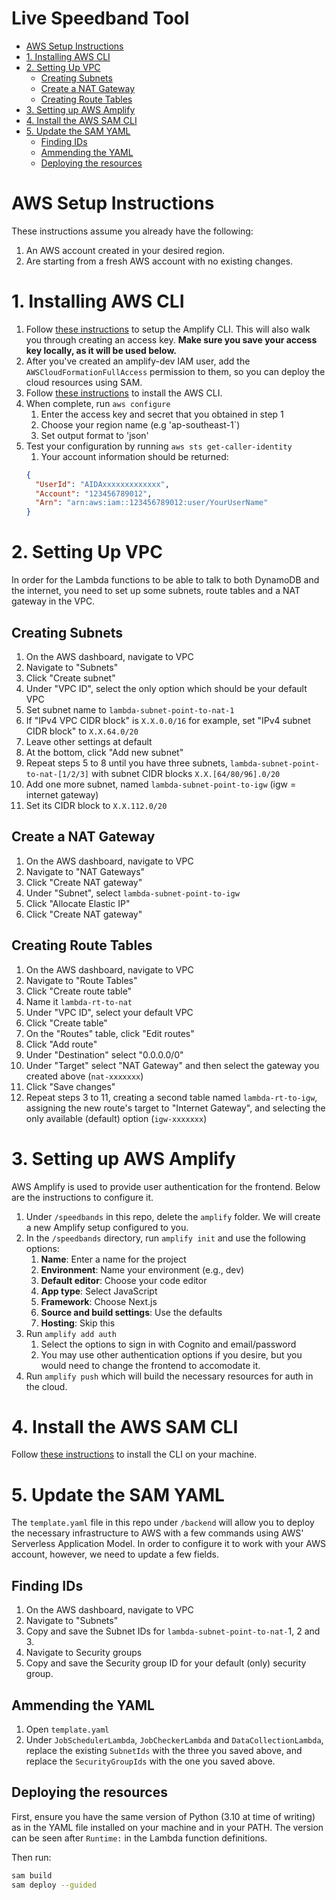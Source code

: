 # Live Speedband Tool <!-- omit from toc -->

- [AWS Setup Instructions](#aws-setup-instructions)
- [1. Installing AWS CLI](#1-installing-aws-cli)
- [2. Setting Up VPC](#2-setting-up-vpc)
  - [Creating Subnets](#creating-subnets)
  - [Create a NAT Gateway](#create-a-nat-gateway)
  - [Creating Route Tables](#creating-route-tables)
- [3. Setting up AWS Amplify](#3-setting-up-aws-amplify)
- [4. Install the AWS SAM CLI](#4-install-the-aws-sam-cli)
- [5. Update the SAM YAML](#5-update-the-sam-yaml)
  - [Finding IDs](#finding-ids)
  - [Ammending the YAML](#ammending-the-yaml)
  - [Deploying the resources](#deploying-the-resources)


# AWS Setup Instructions

These instructions assume you already have the following:

1. An AWS account created in your desired region.
2. Are starting from a fresh AWS account with no existing changes.

# 1. Installing AWS CLI

1. Follow [these instructions](https://docs.amplify.aws/gen1/react/start/getting-started/installation/) to setup the Amplify CLI. This will also walk you through creating an access key. **Make sure you save your access key locally, as it will be used below.**
2. After you've created an amplify-dev IAM user, add the `AWSCloudFormationFullAccess` permission to them, so you can deploy the cloud resources using SAM.
3. Follow [these instructions](https://docs.aws.amazon.com/cli/latest/userguide/getting-started-install.html) to install the AWS CLI.
4. When complete, run `aws configure`
   1. Enter the access key and secret that you obtained in step 1
   2. Choose your region name (e.g 'ap-southeast-1`)
   3. Set output format to 'json'
5. Test your configuration by running `aws sts get-caller-identity`
   1. Your account information should be returned:
    ```json
    {
      "UserId": "AIDAxxxxxxxxxxxxx",
      "Account": "123456789012",
      "Arn": "arn:aws:iam::123456789012:user/YourUserName"
    }
    ```

# 2. Setting Up VPC

In order for the Lambda functions to be able to talk to both DynamoDB and the internet, you need to set up some subnets, route tables and a NAT gateway in the VPC.

## Creating Subnets

1. On the AWS dashboard, navigate to VPC
2. Navigate to "Subnets"
3. Click "Create subnet"
4. Under "VPC ID", select the only option which should be your default VPC
5. Set subnet name to `lambda-subnet-point-to-nat-1`
6. If "IPv4 VPC CIDR block" is `X.X.0.0/16` for example, set "IPv4 subnet CIDR block" to `X.X.64.0/20`
7. Leave other settings at default
8. At the bottom, click "Add new subnet"
9. Repeat steps 5 to 8 until you have three subnets, `lambda-subnet-point-to-nat-[1/2/3]` with subnet CIDR blocks `X.X.[64/80/96].0/20`
10. Add one more subnet, named `lambda-subnet-point-to-igw` (igw = internet gateway)
11. Set its CIDR block to `X.X.112.0/20`

## Create a NAT Gateway

1. On the AWS dashboard, navigate to VPC
2. Navigate to "NAT Gateways"
3. Click "Create NAT gateway"
4. Under "Subnet", select `lambda-subnet-point-to-igw`
5. Click "Allocate Elastic IP"
6. Click "Create NAT gateway"

## Creating Route Tables

1. On the AWS dashboard, navigate to VPC
2. Navigate to "Route Tables"
3. Click "Create route table"
4. Name it `lambda-rt-to-nat`
5. Under "VPC ID", select your default VPC
6. Click "Create table"
7. On the "Routes" table, click "Edit routes"
8. Click "Add route"
9. Under "Destination" select "0.0.0.0/0"
10. Under "Target" select "NAT Gateway" and then select the gateway you created above (`nat-xxxxxxx`)
11. Click "Save changes"
12. Repeat steps 3 to 11, creating a second table named `lambda-rt-to-igw`,  assigning the new route's target to "Internet Gateway", and selecting the only available (default) option (`igw-xxxxxxx`)

# 3. Setting up AWS Amplify

AWS Amplify is used to provide user authentication for the frontend. Below are the instructions to configure it.

1. Under `/speedbands` in this repo, delete the `amplify` folder. We will create a new Amplify setup configured to you.
2. In the `/speedbands` directory, run `amplify init` and use the following options:
   1. **Name**: Enter a name for the project
   2. **Environment**: Name your environment (e.g., dev)
   3. **Default editor**: Choose your code editor
   4. **App type**: Select JavaScript
   5. **Framework**: Choose Next.js
   6. **Source and build settings**: Use the defaults
   7. **Hosting**: Skip this
3. Run `amplify add auth`
   1. Select the options to sign in with Cognito and email/password
   2. You may use other authentication options if you desire, but you would need to change the frontend to accomodate it.
4. Run `amplify push` which will build the necessary resources for auth in the cloud.

# 4. Install the AWS SAM CLI

Follow [these instructions](https://docs.aws.amazon.com/serverless-application-model/latest/developerguide/install-sam-cli.html) to install the CLI on your machine.

# 5. Update the SAM YAML

The `template.yaml` file in this repo under `/backend` will allow you to deploy the necessary infrastructure to AWS with a few commands using AWS' Serverless Application Model. In order to configure it to work with your AWS account, however, we need to update a few fields.

## Finding IDs

1. On the AWS dashboard, navigate to VPC
2. Navigate to "Subnets"
3. Copy and save the Subnet IDs for `lambda-subnet-point-to-nat-`1, 2 and 3.
4. Navigate to Security groups
5. Copy and save the Security group ID for your default (only) security group.

## Ammending the YAML

1. Open `template.yaml`
2. Under `JobSchedulerLambda`, `JobCheckerLambda` and `DataCollectionLambda`, replace the existing `SubnetIds` with the three you saved above, and replace the `SecurityGroupIds` with the one you saved above.


## Deploying the resources

First, ensure you have the same version of Python (3.10 at time of writing) as in the YAML file installed on your machine and in your PATH. The version can be seen after `Runtime:` in the Lambda function definitions.

Then run:
```bash
sam build
sam deploy --guided
```